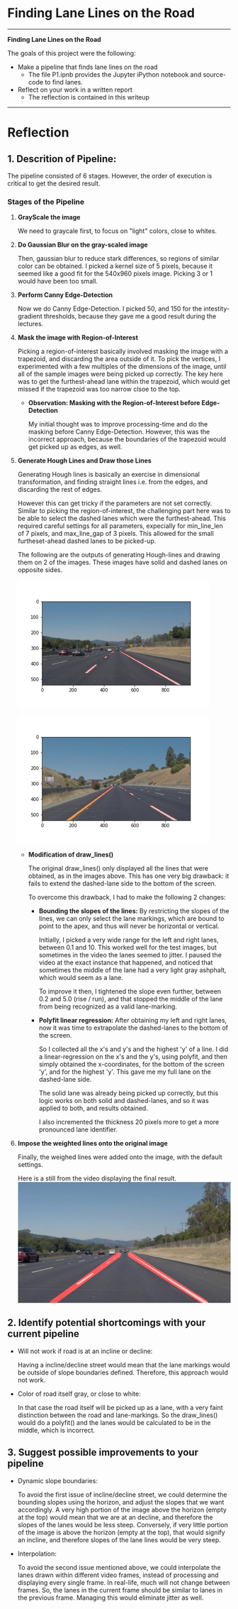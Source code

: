 # **Finding Lane Lines on the Road** 

---

**Finding Lane Lines on the Road**

The goals of this project were the following:

* Make a pipeline that finds lane lines on the road
	* The file P1.ipnb provides the Jupyter iPython notebook and source-code to find lanes.
* Reflect on your work in a written report
	* The reflection is contained in this writeup

[image1]: ./processed_images/processed_solidWhiteCurve.jpg "WhiteCurve"
[image2]: ./processed_images/processed_solidYellowCurve2.jpg "YellowCurve2"
[image3]: ./processed_images/video_still.png "Final"

---

# Reflection

## 1. Descrition of Pipeline:

The pipeline consisted of 6 stages. However, the order of execution is critical to get the desired result.

### Stages of the Pipeline
1. **GrayScale the image**

	We need to graycale first, to focus on "light" colors, close to whites.
	
2. **Do Gaussian Blur on the gray-scaled image**

   Then, gaussian blur to reduce stark differences, so regions of similar color can be obtained.
   I picked a kernel size of 5 pixels, because it seemed like a good fit for the 540x960 pixels image.
   Picking 3 or 1 would have been too small.

3. **Perform Canny Edge-Detection**

   Now we do Canny Edge-Detection. I picked 50, and 150 for the intestity-gradient thresholds, because they gave me a good result during the lectures.

4. **Mask the image with Region-of-Interest**

   Picking a region-of-interest basically involved masking the image with a trapezoid, and discarding the area outside of it. To pick the vertices, I experimented with a few multiples of the dimensions of the image, until all of the sample images were being picked up correctly. The key here was to get the furthest-ahead lane within the trapezoid, which would get missed if the trapezoid was too narrow clsoe to the top.
   
   * **Observation: Masking with the Region-of-Interest before Edge-Detection**
   
     My initial thought was to improve processing-time and do the masking before Canny Edge-Detection.
     However, this was the incorrect approach, because the boundaries of the trapezoid would get picked up as edges, as well.

5. **Generate Hough Lines and Draw those Lines**
   
   Generating Hough lines is basically an exercise in dimensional transformation, and finding straight lines i.e. from the edges, and discarding the rest of edges.
   
   However this can get tricky if the parameters are not set correctly. Similar to picking the region-of-interest, the challenging part here was to be able to select the dashed lanes which were the furthest-ahead. This required careful settings for all parameters, expecially for min_line_len of 7 pixels, and max_line_gap of 3 pixels. This allowed for the small furtheset-ahead dashed lanes to be picked-up.
   
   The following are the outputs of generating Hough-lines and drawing them on 2 of the images. These images have solid and dashed lanes on opposite sides.
   
   ![White Curve Image][image1]
   
   ![Yellow Curve2 Image][image2]

   * **Modification of draw_lines()**

     The original draw_lines() only displayed all the lines that were obtained, as in the images above. This has one very big drawback: it fails to extend the dashed-lane side to the bottom of the screen. 
     
     To overcome this drawback, I had to make the following 2 changes:
     
     + **Bounding the slopes of the lines:** By restricting the slopes of the lines, we can only select the lane markings, which are bound to point to the apex, and thus will never be horizontal or vertical. 

         Initially, I picked a very wide range for the left and right lanes, between 0.1 and 10. This worked well for the test images, but sometimes in the video the lanes seemed to jitter. I paused the video at the exact instance that happened, and noticed that sometimes the middle of the lane had a very light gray ashphalt, which would seem as a lane. 
         
         To improve it then, I tightened the slope even further, between 0.2 and 5.0 (rise / run), and that stopped the middle of the lane from being recognized as a valid lane-marking.
       
     + **Polyfit linear regression:** After obtaining my left and right lanes, now it was time to extrapolate the dashed-lanes to the bottom of the screen. 

         So I collected all the x's and y's and the highest 'y' of a line. I did a linear-regression on the x's and the y's, using polyfit, and then simply obtained the x-coordinates, for the bottom of the screen 'y', and for the highest 'y'. This gave me my full lane on the dashed-lane side. 
     
         The solid lane was already being picked up correctly, but this logic works on both solid and dashed-lanes, and so it was applied to both, and results obtained.
         
         I also incremented the thickness 20 pixels more to get a more pronounced lane identifier.
         
     
6. **Impose the weighted lines onto the original image**

   Finally, the weighed lines were added onto the image, with the default settings.

   Here is a still from the video displaying the final result.
   ![Video Still][image3]


## 2. Identify potential shortcomings with your current pipeline


* Will not work if road is at an incline or decline:
    
    Having a incline/decline street would mean that the lane markings would be outside of slope boundaries defined. Therefore, this approach would not work.
    
* Color of road itself gray, or close to white: 

    In that case the road itself will be picked up as a lane, with a very faint distinction between the road and lane-markings. So the draw_lines() would do a polyfit() and the lanes would be calculated to be in the middle, which is incorrect.


## 3. Suggest possible improvements to your pipeline

* Dynamic slope boundaries:
    
    To avoid the first issue of incline/decline street, we could determine the bounding slopes using the horizon, and adjust the slopes that we want accordingly. A very high portion of the image above the horizon (empty at the top) would mean that we are at an decline, and therefore the slopes of the lanes would be less steep. Conversely, if very little portion of the image is above the horizon (empty at the top), that would signify an incline, and therefore slopes of the lane lines would be very steep.

* Interpolation:

    To avoid the second issue mentioned above, we could interpolate the lanes drawn within different video frames, instead of processing and displaying every single frame. In real-life, much will not change between frames. So, the lanes in the current frame should be similar to lanes in the previous frame. Managing this would eliminate jitter as well.
